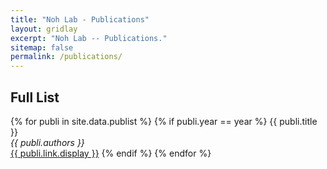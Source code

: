 ```yaml
---
title: "Noh Lab - Publications"
layout: gridlay
excerpt: "Noh Lab -- Publications."
sitemap: false
permalink: /publications/
---
```



<!-- # Publications

## Highlights

(For a full list see [below](#full-list) or go to [Google Scholar](https://scholar.google.com/citations?user=Q0Z_uB8AAAAJ&hl=en), [ResearcherID](https://publons.com/researcher/1296422/seong-jin-noh/))

To be updated soon..

{% assign number_printed = 0 %}


{% for publi in site.data.publist %}

{% assign even_odd = number_printed | modulo: 2 %}
{% if publi.highlight == 1 %}

{% if even_odd == 0 %}
<div class="row">
{% endif %}

<div class="col-sm-6 clearfix">
 <div class="well">
  <pubtit>{{ publi.title }}</pubtit>
  <img src="{{ site.url }}{{ site.baseurl }}/images/pubpic/{{ publi.image }}" class="img-responsive" width="33%" style="float: left" />
  <p>{{ publi.description }}</p>
  <p><em>{{ publi.authors }}</em></p>
  <p><strong><a href="{{ publi.link.url }}">{{ publi.link.display }}</a></strong></p>
  <p class="text-danger"><strong> {{ publi.news1 }}</strong></p>
  <p> {{ publi.news2 }}</p>
 </div>
</div>

{% assign number_printed = number_printed | plus: 1 %}

{% if even_odd == 1 %}
</div>
{% endif %}

{% endif %}
{% endfor %}


{% assign even_odd = number_printed | modulo: 2 %}
{% if even_odd == 1 %}
</div>
{% endif %}

<p> &nbsp; </p> -->


## Full List

<!-- {% assign years = "2021,2020,2019,2018,2017,2016,2015" | split: "," % }
{% for year in years %}
 <h3>{{ year }}</h3>
{% endfor %} -->
 
 {% for publi in site.data.publist %}
  {% if publi.year == year %}
   {{ publi.title }} <br />
   <em>{{ publi.authors }} </em>
   <br />
   <a href="{{ publi.link.url }}">{{ publi.link.display }}</a>
  {% endif %}
{% endfor %}

